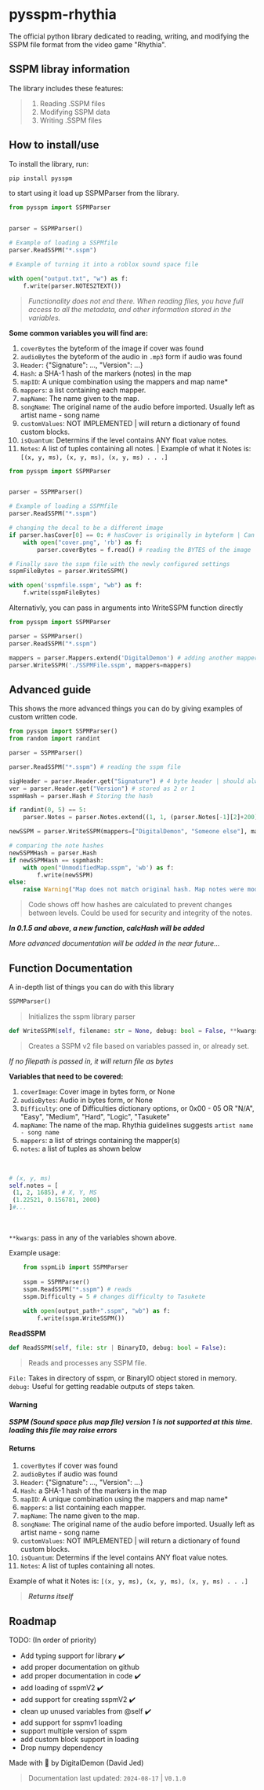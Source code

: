 # pysspm-rhythia

The official python library dedicated to reading, writing, and modifying the SSPM file format from the video game "Rhythia".

## SSPM libray information

The library includes these features:

> 1. Reading .SSPM files
> 2. Modifying SSPM data
> 3. Writing .SSPM files

## How to install/use

To install the library, run:

```ps
pip install pysspm
```

to start using it load up SSPMParser from the library.

```python
from pysspm import SSPMParser


parser = SSPMParser()

# Example of loading a SSPMfile
parser.ReadSSPM("*.sspm")

# Example of turning it into a roblox sound space file

with open("output.txt", "w") as f:
    f.write(parser.NOTES2TEXT())

```

> *Functionality does not end there. When reading files, you have full access to all the metadata, and other information stored in the variables.*

**Some common variables you will find are:**

1. `coverBytes` the byteform of the image if cover was found
2. `audioBytes` the byteform of the audio in `.mp3` form if audio was found
3. `Header`: {"Signature": ..., "Version": ...}
4. `Hash`: a SHA-1 hash of the markers (notes) in the map
5. `mapID`: A unique combination using the mappers and map name*
6. `mappers`: a list containing each mapper.
7. `mapName`: The name given to the map.
8. `songName`: The original name of the audio before imported. Usually left as artist name - song name
9. `customValues`: NOT IMPLEMENTED | will return a dictionary of found custom blocks.
10. `isQuantum`: Determins if the level contains ANY float value notes.
11. `Notes`: A list of tuples containing all notes. | Example of what it Notes is: `[(x, y, ms), (x, y, ms), (x, y, ms) . . .]`

```python
from pysspm import SSPMParser


parser = SSPMParser()

# Example of loading a SSPMfile
parser.ReadSSPM("*.sspm")

# changing the decal to be a different image
if parser.hasCover[0] == 0: # hasCover is originally in byteform | Can be 0x00 or 0x01
    with open("cover.png", 'rb') as f:
        parser.coverBytes = f.read() # reading the BYTES of the image

# Finally save the sspm file with the newly configured settings
sspmFileBytes = parser.WriteSSPM()

with open('sspmfile.sspm', "wb") as f:
    f.write(sspmFileBytes)

```

Alternativly, you can pass in arguments into WriteSSPM function directly

```py
from pysspm import SSPMParser

parser = SSPMParser()
parser.ReadSSPM("*.sspm")

mappers = parser.Mappers.extend('DigitalDemon') # adding another mapper to the mapper list
parser.WriteSSPM('./SSPMFile.sspm', mappers=mappers)
```

## Advanced guide

This shows the more advanced things you can do by giving examples of custom written code.

```python
from pysspm import SSPMParser()
from random import randint

parser = SSPMParser()

parser.ReadSSPM("*.sspm") # reading the sspm file

sigHeader = parser.Header.get("Signature") # 4 byte header | should always be: b"\x53\x53\x2b\x6d"
ver = parser.Header.get("Version") # stored as 2 or 1
sspmHash = parser.Hash # Storing the hash

if randint(0, 5) == 5:
    parser.Notes = parser.Notes.extend((1, 1, (parser.Notes[-1][2]+200))) # adding a center note (1,1), with ms of last note + 200

newSSPM = parser.WriteSSPM(mappers=["DigitalDemon", "Someone else"], mapName="Possibly modified map haha")

# comparing the note hashes
newSSPMHash = parser.Hash
if newSSPMHash == sspmhash:
    with open("UnmodifiedMap.sspm", 'wb') as f:
        f.write(newSSPM)
else:
    raise Warning("Map does not match original hash. Map notes were modified from the original!!!")


```

> Code shows off how hashes are calculated to prevent changes between levels. Could be used for security and integrity of the notes.

***In 0.1.5 and above, a new function, calcHash will be added***

*More advanced documentation will be added in the near future...*

## Function Documentation

A in-depth list of things you can do with this library

```py
SSPMParser()
```

> Initializes the sspm library parser

```py
def WriteSSPM(self, filename: str = None, debug: bool = False, **kwargs) -> bytearray | None:
```

> Creates a SSPM v2 file based on variables passed in, or already set.

*If no filepath is passed in, it will return file as bytes*


**Variables that need to be covered:**

1. `coverImage`: Cover image in bytes form, or None
2. `audioBytes`: Audio in bytes form, or None
3. `Difficulty`: one of Difficulties dictionary options, or 0x00 - 05 OR "N/A", "Easy", "Medium", "Hard", "Logic", "Tasukete"
4. `mapName`: The name of the map. Rhythia guidelines suggests `artist name - song name`
5. `mappers`: a list of strings containing the mapper(s)
6. `notes`: a list of tuples as shown below

<br>

```python
# (x, y, ms)
self.notes = [
 (1, 2, 1685), # X, Y, MS
 (1.22521, 0.156781, 2000)
]#...
```

<br>

`**kwargs`: pass in any of the variables shown above.

Example usage:

```python
    from sspmLib import SSPMParser
        
    sspm = SSPMParser()
    sspm.ReadSSPM("*.sspm") # reads
    sspm.Difficulty = 5 # changes difficulty to Tasukete
        
    with open(output_path+".sspm", "wb") as f:
        f.write(sspm.WriteSSPM())
```

**ReadSSPM**

```py
def ReadSSPM(self, file: str | BinaryIO, debug: bool = False):
```

> Reads and processes any SSPM file. <br>

`File:` Takes in directory of sspm, or BinaryIO object stored in memory.
`debug:` Useful for getting readable outputs of steps taken.

#### Warning

***SSPM (Sound space plus map file) version 1 is not supported at this time. loading this file may raise errors***



#### Returns

1. `coverBytes` if cover was found
2. `audioBytes` if audio was found
3. `Header`: {"Signature": ..., "Version": ...}
4. `Hash`: a SHA-1 hash of the markers in the map
5. `mapID`: A unique combination using the mappers and map name*
6. `mappers`: a list containing each mapper.
7. `mapName`: The name given to the map.
8. `songName`: The original name of the audio before imported. Usually left as artist name - song name
9. `customValues`: NOT IMPLEMENTED | will return a dictionary of found custom blocks.
10. `isQuantum`: Determins if the level contains ANY float value notes.
11. `Notes`: A list of tuples containing all notes.

Example of what it Notes is: `[(x, y, ms), (x, y, ms), (x, y, ms) . . .]`


> ***Returns itself***

## Roadmap

TODO: (In order of priority)

- Add typing support for library ✔️
- add proper documentation on github
- add proper documentation in code ✔️
- add loading of sspmV2  ✔️
- add support for creating sspmV2 ✔️
- clean up unused variables from @self ✔️
- add support for sspmv1 loading
- support multiple version of sspm
- add custom block support in loading
- Drop numpy dependency

Made with 💖 by DigitalDemon (David Jed)

>Documentation last updated: `2024-08-17` | `V0.1.0`